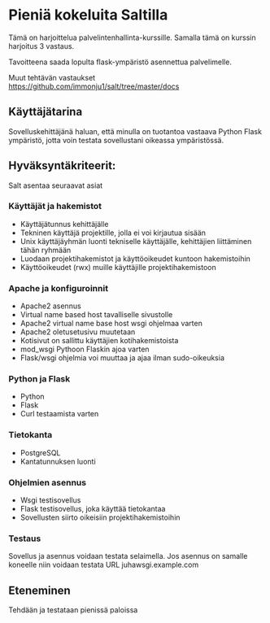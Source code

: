# Pieniä kokeluita Saltilla
Tämä on harjoittelua palvelintenhallinta-kurssille. Samalla tämä on kurssin harjoitus 3 vastaus.

Tavoitteena saada lopulta flask-ympäristö asennettua palvelimelle.

Muut tehtävän vastaukset https://github.com/immonju1/salt/tree/master/docs

## Käyttäjätarina
Sovelluskehittäjänä haluan, että minulla on tuotantoa vastaava Python Flask ympäristö, jotta voin testata sovellustani oikeassa ympäristössä.

## Hyväksyntäkriteerit:

Salt asentaa seuraavat asiat

### Käyttäjät ja hakemistot

- Käyttäjätunnus kehittäjälle
- Tekninen käyttäjä projektille, jolla ei voi kirjautua sisään
- Unix käyttäjäyhmän luonti tekniselle käyttäjälle, kehittäjien liittäminen tähän ryhmään
- Luodaan projektihakemistot ja käyttöoikeudet kuntoon hakemistoihin
- Käyttöoikeudet (rwx) muille käyttäjille projektihakemistoon

### Apache ja konfiguroinnit

- Apache2 asennus
- Virtual name based host tavalliselle sivustolle
- Apache2 virtual name base host wsgi ohjelmaa varten
- Apache2 oletusetusivu muutetaan
- Kotisivut on sallittu käyttäjien kotihakemistoista
- mod_wsgi Pythoon Flaskin ajoa varten
- Flask/wsgi ohjelmia voi muuttaa ja ajaa ilman sudo-oikeuksia

### Python ja Flask

- Python
- Flask
- Curl testaamista varten

### Tietokanta
  
- PostgreSQL
- Kantatunnuksen luonti

### Ohjelmien asennus
- Wsgi testisovellus
- Flask testisovellus, joka käyttää tietokantaa
- Sovellusten siirto oikeisiin projektihakemistoihin

### Testaus
Sovellus ja asennus voidaan testata selaimella. Jos asennus on samalle koneelle niin voidaan testata URL juhawsgi.example.com

## Eteneminen
Tehdään ja testataan pienissä paloissa


